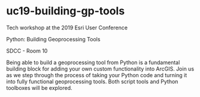 # uc19-building-gp-tools

Tech workshop at the 2019 Esri User Conference

Python: Building Geoprocessing Tools

SDCC - Room 10

Being able to build a geoprocessing tool from Python is a fundamental building block for adding your own custom functionality into ArcGIS. Join us as we step through the process of taking your Python code and turning it into fully functional geoprocessing tools. Both script tools and Python toolboxes will be explored.
